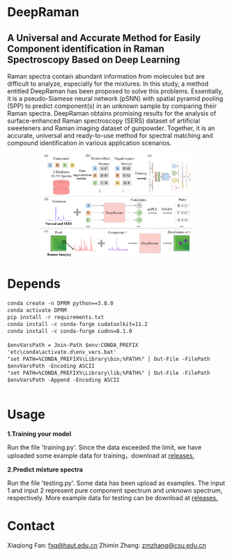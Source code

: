 # DeepRaman
A Universal and Accurate Method for Easily Component identification in Raman Spectroscopy Based on Deep Learning
----------
Raman spectra contain abundant information from molecules but are difficult to analyze, especially for the mixtures. In this study, a method entitled DeepRaman has been proposed to solve this problems. Essentially, it is a pseudo-Siamese neural network (pSNN) with spatial pyramid pooling (SPP) to predict component(s) in an unknown sample by comparing their Raman spectra. DeepRaman obtains promising results for the analysis of surface-enhanced Raman spectroscopy (SERS) dataset of artificial sweeteners and Raman imaging dataset of gunpowder. Together, it is an accurate, universal and ready-to-use method for spectral matching and compound identification in various application scenarios.

<div align="center">
<img src=https://github.com/XiaqiongFan/DeepRaman/blob/main/WF.png?raw=true" width="70%">
</div>

# Depends

```
conda create -n DPRM python==3.8.0
conda activate DPRM
pip install -r requirements.txt
conda install -c conda-forge cudatoolkit=11.2
conda install -c conda-forge cudnn=8.1.0

$envVarsPath = Join-Path $env:CONDA_PREFIX 'etc\conda\activate.d\env_vars.bat'
"set PATH=%CONDA_PREFIX%\Library\bin;%PATH%" | Out-File -FilePath $envVarsPath -Encoding ASCII
"set PATH=%CONDA_PREFIX%\Library\lib;%PATH%" | Out-File -FilePath $envVarsPath -Append -Encoding ASCII


```

# Usage

**1.Training your model**

Run the file 'training.py'. Since the data exceeded the limit, we have uploaded some example data for training，download at [releases.](https://github.com/XiaqiongFan/DeepRaman/releases)

**2.Predict mixture spectra**

Run the file 'testing.py'. Some data has been upload as examples.
The input 1 and input 2 represent pure component spectrum and unknown spectrum, respectively.
More example data for testing can be download at [releases.](https://github.com/XiaqiongFan/DeepRaman/releases)

# Contact

Xiaqiong Fan: fxq@haut.edu.cn
Zhimin Zhang: zmzhang@csu.edu.cn

